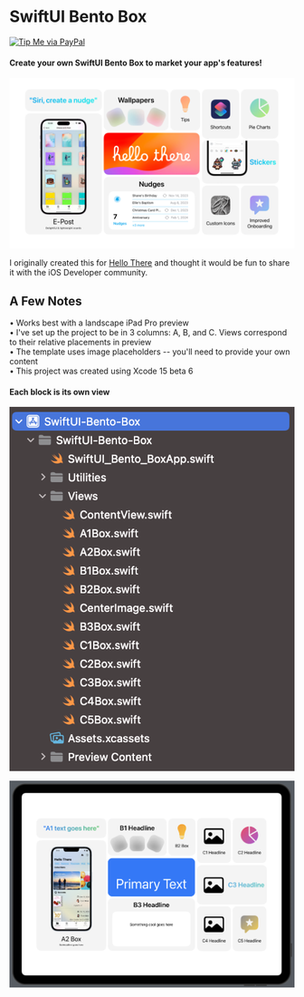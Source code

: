 # SwiftUI Bento Box
[![Tip Me via PayPal](https://img.shields.io/badge/PayPal-tip%20me-green.svg?logo=paypal)](https://www.paypal.me/phiredrop)  

#### Create your own SwiftUI Bento Box to market your app's features!

![Image](hellothere-23-bento-rounded.png)

I originally created this for [Hello There](https://hellothereapp.us) and thought it would be fun to share it with the iOS Developer community. 

## A Few Notes
• Works best with a landscape iPad Pro preview  
• I've set up the project to be in 3 columns: A, B, and C. Views correspond to their relative placements in preview  
• The template uses image placeholders -- you'll need to provide your own content  
• This project was created using Xcode 15 beta 6  

#### Each block is its own view
![Image](views.png)

![Image](template.png)
